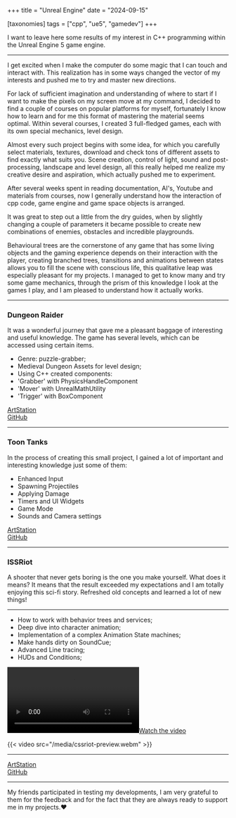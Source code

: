 +++
title = "Unreal Engine"
date = "2024-09-15"

[taxonomies]
tags = ["cpp", "ue5", "gamedev"]
+++

I want to leave here some results of my interest in C++ programming within the Unreal Engine 5 game engine.

---

I get excited when I make the computer do some magic that I can touch and interact with. This realization has in some ways changed the vector of my interests and pushed me to try and master new directions.

For lack of sufficient imagination and understanding of where to start if I want to make the pixels on my screen move at my command, I decided to find a couple of courses on popular platforms for myself, fortunately I know how to learn and for me this format of mastering the material seems optimal.
Within several courses, I created 3 full-fledged games, each with its own special mechanics, level design.

Almost every such project begins with some idea, for which you carefully select materials, textures, download and check tons of different assets to find exactly what suits you.
Scene creation, control of light, sound and post-processing, landscape and level design, all this really helped me realize my creative desire and aspiration, which actually pushed me to experiment.

After several weeks spent in reading documentation, AI's, Youtube and materials from courses, now I generally understand how the interaction of cpp code, game engine and game space objects is arranged.

It was great to step out a little from the dry guides, when by slightly changing a couple of parameters it became possible to create new combinations of enemies, obstacles and incredible playgrounds.

Behavioural trees are the cornerstone of any game that has some living objects and the gaming experience depends on their interaction with the player, creating branched trees, transitions and animations between states allows you to fill the scene with conscious life, this qualitative leap was especially pleasant for my projects.
I managed to get to know many and try some game mechanics, through the prism of this knowledge I look at the games I play, and I am pleased to understand how it actually works.

---

### Dungeon Raider
It was a wonderful journey that gave me a pleasant baggage of interesting and useful knowledge.
The game has several levels, which can be accessed using certain items.
* Genre: puzzle-grabber;
* Medieval Dungeon Assets for level design;
* Using C++ created components:
* 'Grabber' with PhysicsHandleComponent
* 'Mover' with UnrealMathUtility
* 'Trigger' with BoxComponent

[ArtStation](https://www.artstation.com/artwork/kNE3e2)  
[GitHub](https://github.com/maltsev-dev/unrealProjects/tree/main/src/grabber)

---

### Toon Tanks
In the process of creating this small project, I gained a lot of important and interesting knowledge
just some of them:
* Enhanced Input
* Spawning Projectiles
* Applying Damage
* Timers and UI Widgets
* Game Mode
* Sounds and Camera settings

[ArtStation](https://www.artstation.com/artwork/kND2Z0)  
[GitHub](https://github.com/maltsev-dev/unrealProjects/tree/main/src/toontanks)

---

### ISSRiot
A shooter that never gets boring is the one you make yourself.
What does it means?
It means that the result exceeded my expectations and I am totally enjoying this sci-fi story.
Refreshed old concepts and learned a lot of new things!
_________________________________________
* How to work with behavior trees and services;
* Deep dive into character animation;
* Implementation of a complex Animation State machines;
* Make hands dirty on SoundCue;
* Advanced Line tracing;
* HUDs and Conditions;

[![Watch the video](https://raw.githubusercontent.com/maltsev-dev/maltsev-de.io/main/static/media/cssriot-preview.webm)](https://raw.githubusercontent.com/maltsev-de.io/main/static/media/cssriot-preview.webm)

{{< video src="/media/cssriot-preview.webm" >}}
_________________________________________

[ArtStation](https://www.artstation.com/artwork/RK3LXm)  
[GitHub](https://github.com/maltsev-dev/unrealProjects/tree/main/src/simpleShooter)  

---

My friends participated in testing my developments, 
I am very grateful to them for the feedback and for the fact that they are always ready to support me in my projects.❤️
